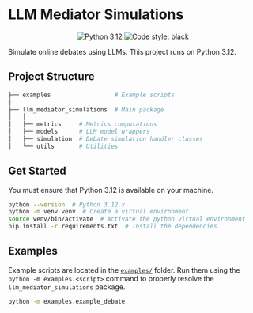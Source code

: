 # LLM Mediator Simulations

<p align="center">
  <a href="https://www.python.org/downloads/release/python-3120/">
    <img src="https://img.shields.io/badge/python-3.12-blue?style=for-the-badge&logo=python&logoColor=white" alt="Python 3.12">
  </a>
  <a href="https://github.com/psf/black">
    <img src="https://img.shields.io/badge/code%20style-black-000000?style=for-the-badge&logo=black&logoColor=white" alt="Code style: black">
  </a>
</p>

Simulate online debates using LLMs. This project runs on Python 3.12.

## Project Structure

```bash
├── examples                  # Example scripts
│
├── llm_mediator_simulations  # Main package
│   │
│   ├── metrics     # Metrics computations
│   ├── models      # LLM model wrappers
│   ├── simulation  # Debate simulation handler classes
│   └── utils       # Utilities
```

## Get Started

You must ensure that Python 3.12 is available on your machine.

```bash
python --version  # Python 3.12.x
python -m venv venv  # Create a virtual environment
source venv/bin/activate  # Activate the python virtual environment
pip install -r requirements.txt  # Install the dependencies
```

## Examples

Example scripts are located in the [`examples/`](./examples) folder.
Run them using the `python -m examples.<script>` command to properly resolve the `llm_mediator_simulations` package.

```bash
python -m examples.example_debate
```
